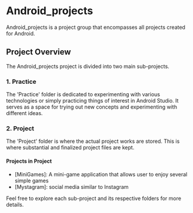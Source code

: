 # Android_projects

Android_projects is a project group that encompasses all projects created for Android.

## Project Overview

The Android_projects project is divided into two main sub-projects.

### 1. Practice

The 'Practice' folder is dedicated to experimenting with various technologies or simply practicing things of interest in Android Studio. It serves as a space for trying out new concepts and experimenting with different ideas.

### 2. Project

The 'Project' folder is where the actual project works are stored. This is where substantial and finalized project files are kept.

#### Projects in Project

- [MiniGames]: A mini-game application that allows user to enjoy several simple games
- [Mystagram]: social media similar to Instagram

Feel free to explore each sub-project and its respective folders for more details.

